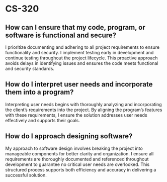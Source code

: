 # CS-320

## How can I ensure that my code, program, or software is functional and secure?
I prioritize documenting and adhering to all project requirements to ensure functionality and security. I implement testing early in development and continue testing throughout the project lifecycle. This proactive approach avoids delays in identifying issues and ensures the code meets functional and security standards.

## How do I interpret user needs and incorporate them into a program?
Interpreting user needs begins with thoroughly analyzing and incorporating the client’s requirements into the project. By aligning the program’s features with these requirements, I ensure the solution addresses user needs effectively and supports their goals.

## How do I approach designing software?
My approach to software design involves breaking the project into manageable components for better clarity and organization. I ensure all requirements are thoroughly documented and referenced throughout development to guarantee no critical user needs are overlooked. This structured process supports both efficiency and accuracy in delivering a successful solution.
